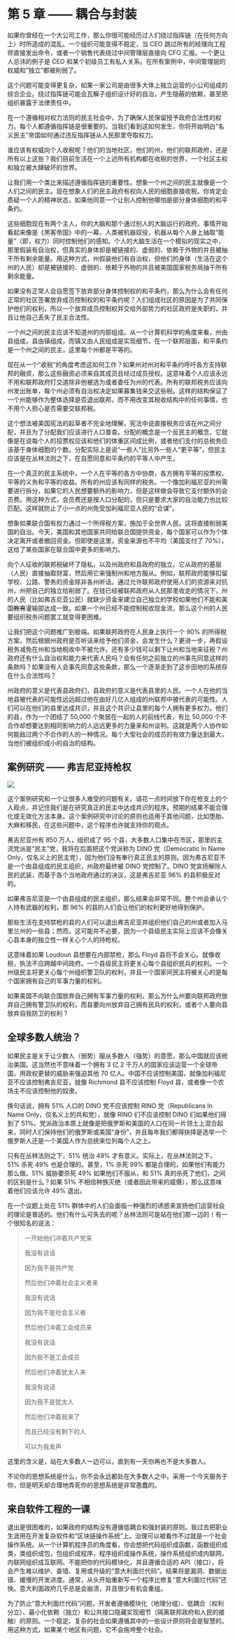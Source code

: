 # 第 5 章 —— 耦合与封装

如果你曾经在一个大公司工作，那么你很可能经历过人们绕过指挥链（在任何方向上）时所造成的混乱。一个组织可能变得不稳定，当 CEO 跳过所有的经理向工程师直接发出命令，或者一个销售代表绕过中间管理层直接向 CFO 汇报。一个更让人忌讳的例子是 CEO 和某个初级员工有私人关系。在所有案例中，中间管理层的权威和“独立”都被削弱了。

这个问题可能变得更复杂，如果一家公司是由很多大体上独立运营的小公司组成的综合企业。绕过指挥链可能会瓦解子组织设计好的自治，产生隐蔽的依赖，甚至把组织暴露于法律责任中。

在一个遵循相对权力法则的民主社会中，为了确保人民保留授予政府合法性的权力，每个人都遵循指挥链是很重要的。当我们看到这如何发生，你将开始明白“名义民主”帝国如何通过违反指挥链从人民那里夺取权力。

谁应该有权威向个人收税呢？他们的当地社区，他们的州，他们的联邦政府，还是所有以上这些？我们目前生活在一个上述所有机构都在收税的世界，一个社区主权和独立被大肆破坏的世界。

让我们用一个类比来描述遵循指挥链的重要性。想象一个州之间的民主就像是一个人们之间的民主。现在想象人们的民主政府有权向人民的细胞直接收税。你肯定会质疑一个人的精神状态，如果他同意一个让别人控制他哪怕是部分身体细胞的和平条约。

这些细胞现在有两个主人，你的大脑和那个通过别人的大脑运行的政府。事情开始看起来像是《黑客帝国》中的一幕，人类被机器奴役，机器从每个人身上抽取“能量”（即，权力）同时控制他们的感知。个人的大脑生活在一个模拟的现实之中，那里假装有自治权，但真实的身体却是被链接的、虚弱的、依赖于外物的并且被抽干所有剩余能量。用这种方式，州假装他们有自治权，但他们的身体（生活在这个州的人民）却是被链接的、虚弱的、依赖于外物的并且被美国国家税务局抽干所有剩余能量。

如果没有正常人会自愿签下放弃部分身体控制权的和平条约，那么为什么会有任何正常的社区签署放弃成员控制权的和平条约呢？人们组成社区的原因是为了共同保护他们的权利，所以一个放弃成员控制权并交给外部势力的社区政府是失职的，并且让他自己丢失了民主合法性。

一个州之间的民主应该不知道州的内部组成。从一个计算机科学的角度来看，州由县组成，县由镇组成，而镇又由人民组成是实现细节。在一个联邦层面，和平条约是一个州之间的民主，这里每个州都是平等的。

现在从一个“收税”的角度考虑这如何工作？如果州对州对和平条约呼吁各方支持联邦的融资，那么这些融资必须来自其成员且经过成员授权。这意味着个人应该永远不用和联邦政府打交道除非他被选为或者委任为州的代表。所有的联邦税务应该向州发出账单，每个州必须有自治权决定如果募集钱来交这些税。这样的结构保证了一个州能够作为整体选择是否退出联邦，而不用改变其税收结构中的任何事情，也不用个人担心是否需要交联邦税。

这个想法被美国宪法的起草者不完全地理解，宪法中说直接税务应该在州之间分配，并且为了分配我们应该进行人口普查。分配的概念是一个反民主的概念，它就像是在说每个人的投票权应该和他们的体重区间成比例，或者他们支付的总税务应该基于身体细胞的个数。分配实际上是说“一些人”比另外一些人“更平等”，但民主应该是在丛林法则之下，在自愿同意和平条约的平等人中产生。

在一个真正的民主系统中，一个人在平等的各方中协商，各方拥有平等的投票权、平等的义务和平等的收益。所有的州应该有同样的税务。一个像加利福尼亚的州需要进行拆分，如果它的人民想要额外的影响力，但是这样做会导致它支付额外的会员费。用这种方式，会员费还是按人口分配的，但只是要求大家的自治能力也比较匹配。这样就防止了小一点的州免受加利福尼亚人民的“合谋”。

想象如果联合国有权力通过一个所得税方案，施加于全世界人民。这将直接削弱美国的自治。今天，美国和其他国家共同给联合国提供资金，每个国家可以作为个体决定离开或者撤回资金。但即使是这里，资金来源也不平均（美国支付了 70%），这给了某些国家在联合国中更多的影响力。

向个人征收的联邦税破坏了隐私，以及州政府和县政府的独立。它从政府的基层（人民）直接抽取财富，然后用它来强制州和地方服从。例如，联邦政府能够扣留学校、公路、警务的资金除非各州听话。通过允许联邦政府使用人们的资源来对抗州，州把自己的独立给削弱了。在钱已经被联邦政府从人民那里收走的情况下，州的人民（比如弗吉尼亚公民）就缺少资金来建立自己独立的学校如果他们不能和美国~~教育~~灌输部达成一致。如果一个州已经不能控制税收现金流，那么这个州的人民要组织税务问题罢工就变得更困难。

让我们把这个问题推广到极端。如果联邦政府在人民身上执行一个 90% 的所得税方案，然后根据州政府是否听话来给予他们资金，会发生什么？更进一步，再假设税务减免在州和当地税收中不被允许。还有多少钱可以剩下让州和当地来征税？州政府还有什么自治权和能力来代表人民吗？会有任何之前独立的州事先同意这样的条款吗？如果没有人会事先同意这些条款，那么一个逐渐走到了这步田地的系统存在什么合法性吗？

州政府的意义是代表县政府们，县政府的意义是代表县里的人民。一个人在他的当地县被代表的可能性远远超过他在由好几亿人组成的州联邦中被代表的可能性。人们可以在他们的县里达成共识，并且这个共识让县里的每个人拥有更多权力。他们的县，作为一个团结了 50,000 个聚居在一起的人的前线代表，有比 50,000 个不合作却想要达到相同影响力的人远远更多的力量来和州谈判。这就是两个人协作如何能敌过两个不合作的人的一种情况。每个大型社会的成员的有效力量达到最大，当他们被组织成小的自治的结构。

## 案例研究 —— 弗吉尼亚持枪权

![](_media/05_Coupling_and_Encapsulation_gun_rights.png)

这个案例研究和一个让很多人难受的问题有关。请花一点时间放下你在枪支上的个人观点，并记住我们是在研究真正的民主中达成共识的程序。预期的结果不能合理化或无效化方法本身。这个案例研究中讨论的原则也适用于其他问题，比如堕胎、大麻和移民，在这些问题中，这个程序也许就支持你的观点。

弗吉尼亚州有 850 万人，组织成了 95 个县，大多数人口集中在市区，那里的主流党派是“民主”党，我将在后面把这个党派称为 DINO 党（Democratic In Name Only，仅名义上的民主党），因为他们没有奉行真正民主的原则。因为弗吉尼亚不是一个由县组成的民主组织，州政府最终被 DINO 党控制了。DINO 党宣扬解除人民的武装，而基于各个当地政府通过的决议，这是弗吉尼亚 96% 的县积极反对的。

如果弗吉尼亚是一个由县组成的民主组织，那么结果会非常不同。整个州会承认个人持有武器的权利，那 96% 的县的人们会让他们的权利更好地得到保护。

那些生活在支持禁枪的县的人们可以退出弗吉尼亚并组织他们自己的州或者加入马里兰州的一些县；然而，这可能并不必要，因为一个县级民主实际上应该不会像关心县本身的独立性一样关心个人的持枪权。

这意味着如果 Loudoun 县想要在内部禁枪，那么 Floyd 县将不会关心。就像收税，执法不应跨越中间政府。一个县级民主将更关心每个县组织民兵的权利。一个州级民主将更关心每个州组织警卫队的权利，并且一个国家间民主将被关心的是每个国家拥有自己的军事力量的权利。

如果美国不向联合国放弃自己拥有军事力量的权利，那么为什么州要向联邦政府放弃自己拥有警卫队的权利，而县要向州放弃自己拥有民兵的权利，或者个人要向县放弃自我防卫的权利？

## 全球多数人统治？

如果民主是关于让少数人（弱势）服从多数人（强势）的意愿，那么中国就应该统治美国。这当然也不意味着一个拥有 3 亿 2 千万人的国家应该运营一个全球帝国，用政权更替的威胁来强迫其他 70 亿人。中国不应该控制美国，就像加利福尼亚不应该控制弗吉尼亚，就像 Richmond 县不应该控制 Floyd 县，或者像一个农场主不应该控制他的奴隶。

换句话说，拥有 51% 人口的 DINO 党不应该控制 RINO 党（Republicans In Name Only，仅名义上的共和党），就像 RINO 们不应该控制 DINO 们如果他们得到了 51%。党派政治本质上就像是把俄罗斯和美国的人口在同一片领土上混合起来，同时人们保持他们的俄罗斯或美国“身份”，并且每年我们都得抉择是选举一个俄罗斯人还是一个美国人作为总统来位列每个人之上。

只有在丛林法则之下，51% 统治 49% 才有意义。实际上，在丛林法则之下，51% 杀死 49% 也是合理的。甚至，1% 杀死 99% 都是合理的，如果他们有能力那么做。51% 威胁要杀死 49% 如果他们不服从，和 51% 真的杀死了他们，之间的区别是什么？如果 51% 不相信种族灭绝（或者因此带来的威慑），那么这意味着他们应该允许 49% 退出。

在一个议题上处在 51% 群体中的人们会面临一种强烈的诱惑来宣扬他们运营社会的理论是普适的。他们有什么可失去的呢？丛林法则可是站在他们那一边的！有一个很知名的说法：

> 一开始他们冲着共产党来
> 
> 我没有说话
> 
> 因为我不是共产党
> 
> 然后他们冲着社会主义者来
> 
> 我没有说话
> 
> 因为我不是社会主义者
> 
> 然后他们冲着工会成员来
> 
> 我没有说话
> 
> 因为我不是工会成员
> 
> 然后他们冲着犹太人来
> 
> 我没有说话
> 
> 因为我不是犹太人
> 
> 然后他们冲着我来了
> 
> 而且已经没有剩下的人
> 
> 可以为我发声

这里的含义是，站在大多数人一边可以，直到有一天你再也不是大多数人。

不论你的思想系统是什么，你不会永远都处在大多数人之中。采用一个今天服务于你，但是明天却合理地弄死你的思想系统是非常愚蠢的。

## 来自软件工程的一课

退出是很困难的，如果政府的结构没有遵循低耦合和强封装的原则。我过去把职业生涯用在开发复杂软件和“区块链操作系统”上。治理可以被看作不过就是一个社会操作系统。从一个计算机程序员的角度看，你会想把代码组织成函数，函数组织成类，类组织成包，包组织成程序，程序组织成操作系统，操作系统组织成内联网，内联网组织成互联网。不能把你的代码模块化，并且遵循合适的 API（接口），将会产生难以维护、查错、复用或升级的“意大利面烂代码”。结果将是漏洞、数据出错、缓慢的开发进度。通常，从头开始重新写一个程序比修复“意大利面烂代码”还快。意大利面政府几乎总是会崩溃，并且很少有机会重组。

为了防止“意大利面烂代码”问题，开发者遵循模块化（地理分组）、低耦合（权利分立）、最小化依赖（独立）和公共接口隐藏实现细节（隔离联邦政府和人民的接触）的原则。一个稳定、复杂的社会如果遵循其中的一些设计原则将会是智慧的。用这种方式，如果某个地区有问题，它不会拖垮整个社会。

